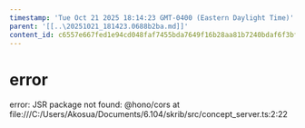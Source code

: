 ```yaml
---
timestamp: 'Tue Oct 21 2025 18:14:23 GMT-0400 (Eastern Daylight Time)'
parent: '[[..\20251021_181423.0688b2ba.md]]'
content_id: c6557e667fed1e94cd048faf7455bda7649f16b28aa81b7240bdaf6f3bfc5ed9
---
```


# error

error: JSR package not found: @hono/cors
at file:///C:/Users/Akosua/Documents/6.104/skrib/src/concept\_server.ts:2:22
